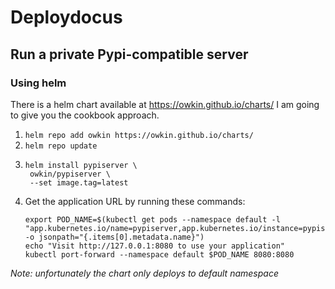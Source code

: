 # Deploydocus

## Run a private Pypi-compatible server

### Using helm
There is a helm chart available at https://owkin.github.io/charts/
I am going to give you the cookbook approach. 
1. `helm repo add owkin https://owkin.github.io/charts/`
2. `helm repo update`
3. ```shell
   helm install pypiserver \
    owkin/pypiserver \
    --set image.tag=latest 
   ```
4. Get the application URL by running these commands:
   ```shell
   export POD_NAME=$(kubectl get pods --namespace default -l "app.kubernetes.io/name=pypiserver,app.kubernetes.io/instance=pypiserver" -o jsonpath="{.items[0].metadata.name}")
   echo "Visit http://127.0.0.1:8080 to use your application"
   kubectl port-forward --namespace default $POD_NAME 8080:8080
   ```
*Note: unfortunately the chart only deploys to default namespace*

